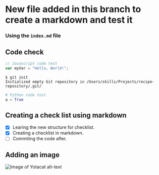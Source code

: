 # New file added in this branch to create a markdown and test it
### Using the `index.md` file

## Code check

``` javascript
// Javascript code test
var myVar = "Hello, World!";
```
```
$ git init
Initialized empty Git repository in /Users/skills/Projects/recipe-repository/.git/
```
```python
# Python code test
a = True
```
## Creating a check list using markdown
- [X] Learing the new structure for checklist.
- [X] Creating a checklist in markdown.
- [ ] Commiting the code after.

## Adding an image
![Image of Yotacat](https://octodex.github.com/images/yaktocat.png)
alt-text
